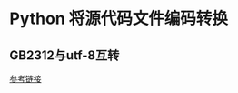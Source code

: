 # Python 将源代码文件编码转换

## GB2312与utf-8互转

[参考链接](https://blog.csdn.net/weixin_39975055/article/details/112843892)
